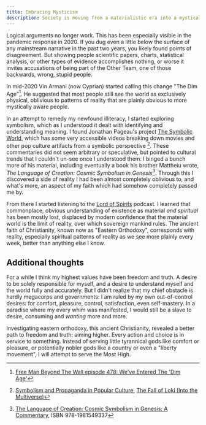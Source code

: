 ```yaml
---
title: Embracing Mysticism
description: Society is moving from a materialistic era into a mystical one. I describe my attempt to gain mystical proficiency.
---
```


Logical arguments no longer work. This has been especially visible in the pandemic response in 2020. If you dug even a little below the surface of any mainstream narrative in the past two years, you likely found points of disagreement. But showing people scientific papers, charts, statistical analysis, or other types of evidence accomplishes nothing, or worse it invites accusations of being part of the Other Team, one of those backwards, wrong, stupid people.

In mid-2020 Vin Armani (now Cyprian) started calling this change "The Dim Age"[^1]. He suggested that most people still see the world as exclusively physical, oblivious to patterns of reality that are plainly obvious to more mystically aware people.

In an attempt to remedy my newfound illiteracy, I started exploring symbolism, which as I understood it dealt with identifying and understanding meaning. I found Jonathan Pageau's project [The Symbolic World](https://thesymbolicworld.com/), which has some very accessible videos breaking down movies and other pop culture artifacts from a symbolic perspective [^2]. These commentaries did not seem arbitrary or speculative, but pointed to cultural trends that I couldn't un-see once I understood them. I binged a bunch more of his material, including eventually a book his brother Mattheiu wrote, _The Language of Creation: Cosmic Symbolism in Genesis_[^3]. Through this I discovered a side of reality I had been almost completely oblivious to, and what's more, an aspect of my faith which had somehow completely passed me by.

From there I started listening to the [Lord of Spirits](https://www.ancientfaith.com/podcasts/lordofspirits) podcast. I learned that commonplace, obvious understanding of existence as material _and spiritual_ has been mostly lost, displaced by modern confidence that the material world is the limit of reality, over which sovereign mankind rules. The ancient faith of Christianity, known now as "Eastern Orthodoxy", corresponds with reality, especially spiritual patterns of reality as we see more plainly every week, better than anything else I know.

## Additional thoughts

For a while I think my highest values have been freedom and truth. A desire to be solely responsible for myself, and a desire to understand myself and the world fully and accurately. But I didn't realize that my chief obstacle is hardly megacorps and governments: I am ruled by my own out-of-control desires: for comfort, pleasure, control, satisfaction, even self-mastery. In a paradise where my every whim was manifested, I would still be a slave to desire, consuming and _wanting_ more and more.

Investigating eastern orthodoxy, this ancient Christianity, revealed a better path to freedom and truth: aiming higher. Every action and choice is in service to something. Instead of serving little tyrannical gods like comfort or pleasure, or potentially nobler gods like a country or even a "liberty movement", I will attempt to serve the Most High.

[^1]: [Free Man Beyond The Wall episode 478: We've Entered The 'Dim Age'](https://freemanbeyondthewall.libsyn.com/episode-478)
[^2]: [Symbolism and Propaganda in Popular Culture](https://thesymbolicworld.com/videos/symbolism-propaganda-in-popular-culture/), [The Fall of Loki (Into the Multiverse)](https://thesymbolicworld.com/videos/the-fall-of-loki-into-the-multiverse/)
[^3]: [The Language of Creation: Cosmic Symbolism in Genesis: A Commentary](https://amzn.to/4iBOExr), ISBN 978-1981549337
